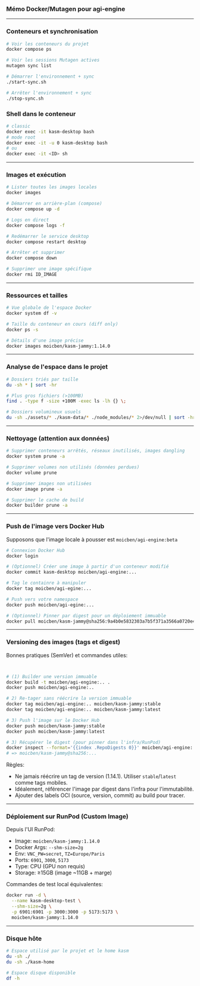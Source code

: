 ### Mémo Docker/Mutagen pour agi-engine

---

### Conteneurs et synchronisation

```bash
# Voir les conteneurs du projet
docker compose ps

# Voir les sessions Mutagen actives
mutagen sync list

# Démarrer l'environnement + sync
./start-sync.sh

# Arrêter l'environnement + sync
./stop-sync.sh
```

### Shell dans le conteneur

```bash
# classic
docker exec -it kasm-desktop bash
# mode root
docker exec -it -u 0 kasm-desktop bash
# ou
docker exec -it <ID> sh

```

---

### Images et exécution

```bash
# Lister toutes les images locales
docker images

# Démarrer en arrière-plan (compose)
docker compose up -d

# Logs en direct
docker compose logs -f

# Redémarrer le service desktop
docker compose restart desktop

# Arrêter et supprimer
docker compose down

# Supprimer une image spécifique
docker rmi ID_IMAGE

```


---

### Ressources et tailles

```bash
# Vue globale de l'espace Docker
docker system df -v

# Taille du conteneur en cours (diff only)
docker ps -s

# Détails d'une image précise
docker images moicben/kasm-jammy:1.14.0
```

---

### Analyse de l'espace dans le projet

```bash
# Dossiers triés par taille
du -sh * | sort -hr

# Plus gros fichiers (>100MB)
find . -type f -size +100M -exec ls -lh {} \;

# Dossiers volumineux usuels
du -sh ./assets/* ./kasm-data/* ./node_modules/* 2>/dev/null | sort -hr
```

---

### Nettoyage (attention aux données)

```bash
# Supprimer conteneurs arrêtés, réseaux inutilisés, images dangling
docker system prune -a

# Supprimer volumes non utilisés (données perdues)
docker volume prune

# Supprimer images non utilisées
docker image prune -a

# Supprimer le cache de build
docker builder prune -a
```

---

### Push de l'image vers Docker Hub

Supposons que l'image locale à pousser est `moicben/agi-engine:beta`

```bash
# Connexion Docker Hub
docker login

# (Optionnel) Créer une image à partir d'un conteneur modifié
docker commit kasm-desktop moicben/agi-engine:...

# Tag le containre à manipuler
docker tag moicben/agi-egine:...

# Push vers votre namespace
docker push moicben/agi-egine:...

# (Optionnel) Pinner par digest pour un déploiement immuable
docker pull moicben/kasm-jammy@sha256:9a4b0e5832303a7b5f371a3566a0720e422224de0391ba7f3165cdf2b90e5c2a
```

---

### Versioning des images (tags et digest)

Bonnes pratiques (SemVer) et commandes utiles:

```bash


# (1) Builder une version immuable
docker build -t moicben/agi-engine:.. .
docker push moicben/agi-engine:..

# 2) Re-tager sans réécrire la version immuable
docker tag moicben/agi-engine:.. moicben/kasm-jammy:stable
docker tag moicben/agi-engine:.. moicben/kasm-jammy:latest

# 3) Push l'image sur le Docker Hub
docker push moicben/kasm-jammy:stable
docker push moicben/kasm-jammy:latest

# 3) Récupérer le digest (pour pinner dans l'infra/RunPod)
docker inspect --format='{{index .RepoDigests 0}}' moicben/agi-engine:..
# => moicben/kasm-jammy@sha256:...
```

Règles:
- Ne jamais réécrire un tag de version (1.14.1). Utiliser `stable`/`latest` comme tags mobiles.
- Idéalement, référencer l'image par digest dans l'infra pour l'immutabilité.
- Ajouter des labels OCI (source, version, commit) au build pour tracer.

---

### Déploiement sur RunPod (Custom Image)

Depuis l'UI RunPod:
- Image: `moicben/kasm-jammy:1.14.0`
- Docker Args: `--shm-size=2g`
- Env: `VNC_PW=secret`, `TZ=Europe/Paris`
- Ports: `6901`, `3000`, `5173`
- Type: CPU (GPU non requis)
- Storage: ≥15GB (image ~11GB + marge)

Commandes de test local équivalentes:
```bash
docker run -d \
  --name kasm-desktop-test \
  --shm-size=2g \
  -p 6901:6901 -p 3000:3000 -p 5173:5173 \
  moicben/kasm-jammy:1.14.0
```

---

### Disque hôte

```bash
# Espace utilisé par le projet et le home kasm
du -sh ./
du -sh ./kasm-home

# Espace disque disponible
df -h
```